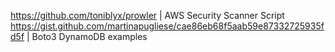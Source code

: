 https://github.com/toniblyx/prowler | AWS Security Scanner Script
https://gist.github.com/martinapugliese/cae86eb68f5aab59e87332725935fd5f | Boto3 DynamoDB examples
